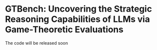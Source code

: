 # GTBench: Uncovering the Strategic Reasoning Capabilities of LLMs via Game-Theoretic Evaluations

The code will be released soon
